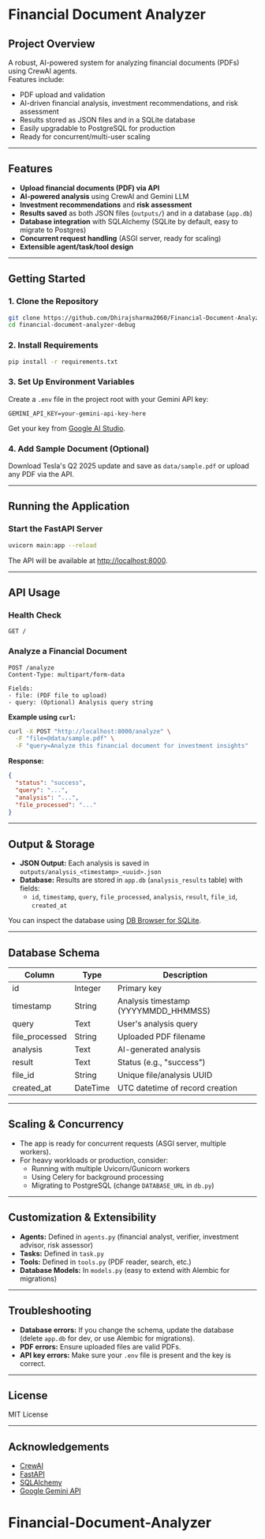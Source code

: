 # Financial Document Analyzer

## Project Overview

A robust, AI-powered system for analyzing financial documents (PDFs) using CrewAI agents.  
Features include:
- PDF upload and validation
- AI-driven financial analysis, investment recommendations, and risk assessment
- Results stored as JSON files and in a SQLite database
- Easily upgradable to PostgreSQL for production
- Ready for concurrent/multi-user scaling

---

## Features

- **Upload financial documents (PDF) via API**
- **AI-powered analysis** using CrewAI and Gemini LLM
- **Investment recommendations** and **risk assessment**
- **Results saved** as both JSON files (`outputs/`) and in a database (`app.db`)
- **Database integration** with SQLAlchemy (SQLite by default, easy to migrate to Postgres)
- **Concurrent request handling** (ASGI server, ready for scaling)
- **Extensible agent/task/tool design**

---

## Getting Started

### 1. Clone the Repository

```sh
git clone https://github.com/Dhirajsharma2060/Financial-Document-Analyzer.git
cd financial-document-analyzer-debug
```

### 2. Install Requirements

```sh
pip install -r requirements.txt
```

### 3. Set Up Environment Variables

Create a `.env` file in the project root with your Gemini API key:

```
GEMINI_API_KEY=your-gemini-api-key-here
```

Get your key from [Google AI Studio](https://ai.google.dev/gemini-api/docs/api-key).

### 4. Add Sample Document (Optional)

Download Tesla's Q2 2025 update and save as `data/sample.pdf` or upload any PDF via the API.

---

## Running the Application

### Start the FastAPI Server

```sh
uvicorn main:app --reload
```

The API will be available at [http://localhost:8000](http://localhost:8000).

---

## API Usage

### Health Check

```http
GET /
```

### Analyze a Financial Document

```http
POST /analyze
Content-Type: multipart/form-data

Fields:
- file: (PDF file to upload)
- query: (Optional) Analysis query string
```

**Example using `curl`:**

```sh
curl -X POST "http://localhost:8000/analyze" \
  -F "file=@data/sample.pdf" \
  -F "query=Analyze this financial document for investment insights"
```

**Response:**
```json
{
  "status": "success",
  "query": "...",
  "analysis": "...",
  "file_processed": "..."
}
```

---

## Output & Storage

- **JSON Output:** Each analysis is saved in `outputs/analysis_<timestamp>_<uuid>.json`
- **Database:** Results are stored in `app.db` (`analysis_results` table) with fields:
  - `id`, `timestamp`, `query`, `file_processed`, `analysis`, `result`, `file_id`, `created_at`

You can inspect the database using [DB Browser for SQLite](https://sqlitebrowser.org/).

---

## Database Schema

| Column         | Type      | Description                                  |
|----------------|-----------|----------------------------------------------|
| id             | Integer   | Primary key                                  |
| timestamp      | String    | Analysis timestamp (YYYYMMDD_HHMMSS)         |
| query          | Text      | User's analysis query                        |
| file_processed | String    | Uploaded PDF filename                        |
| analysis       | Text      | AI-generated analysis                        |
| result         | Text      | Status (e.g., "success")                     |
| file_id        | String    | Unique file/analysis UUID                    |
| created_at     | DateTime  | UTC datetime of record creation              |

---

## Scaling & Concurrency

- The app is ready for concurrent requests (ASGI server, multiple workers).
- For heavy workloads or production, consider:
  - Running with multiple Uvicorn/Gunicorn workers
  - Using Celery for background processing
  - Migrating to PostgreSQL (change `DATABASE_URL` in `db.py`)

---

## Customization & Extensibility

- **Agents:** Defined in `agents.py` (financial analyst, verifier, investment advisor, risk assessor)
- **Tasks:** Defined in `task.py`
- **Tools:** Defined in `tools.py` (PDF reader, search, etc.)
- **Database Models:** In `models.py` (easy to extend with Alembic for migrations)

---

## Troubleshooting

- **Database errors:** If you change the schema, update the database (delete `app.db` for dev, or use Alembic for migrations).
- **PDF errors:** Ensure uploaded files are valid PDFs.
- **API key errors:** Make sure your `.env` file is present and the key is correct.

---

## License

MIT License

---

## Acknowledgements

- [CrewAI](https://github.com/joaomdmoura/crewai)
- [FastAPI](https://fastapi.tiangolo.com/)
- [SQLAlchemy](https://www.sqlalchemy.org/)
- [Google Gemini API](https://ai.google.dev/gemini-api/docs/api-key)
# Financial-Document-Analyzer
